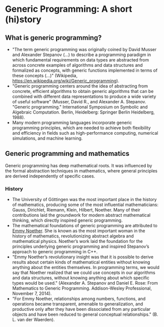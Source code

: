# Generic Programming: A short (hi)story

## What is generic programming?

* "The term generic programming was originally coined by David Musser and Alexander Stepanov (...) to describe a programming paradigm in which fundamental requirements on data types are abstracted from across concrete examples of algorithms and data structures and formalized as concepts, with generic functions implemented in terms of these concepts (...)" (Wikipedia, https://en.wikipedia.org/wiki/Generic_programming).
* "Generic programming centers around the idea of abstracting from concrete, efficient algorithms to obtain generic algorithms that can be combined with different data representations to produce a wide variety of useful software" (Musser, David R., and Alexander A. Stepanov. "Generic programming." International Symposium on Symbolic and Algebraic Computation. Berlin, Heidelberg: Springer Berlin Heidelberg, 1988).
* Many modern programming languages incorporate generic programming principles, which are needed to achieve both flexibility and efficiency in fields such as high-performance computing, numerical simulations, and machine learning.

## Generic programming and mathematics
Generic programming has deep mathematical roots. It was influenced by the formal abstraction techniques in mathematics, where general principles are derived independently of specific cases.

### History
* The University of Göttingen was the most important place in the history of mathematics, producing some of the most influential mathematicians: Gauss, Dirichlet, Riemann, Klein, Hilbert, Noether. Many of their contributions laid the groundwork for modern abstract mathematical thinking, which directly inspired generic programming.
* The mathematical foundations of generic programming are attributed to [Emmy Noether](https://en.wikipedia.org/wiki/Emmy_Noether). She is known as the most important woman in the history of mathematics, revolutionizing abstract algebra and mathematical physics. Noether’s work laid the foundation for the principles underlying generic programming and inspired Stepanov’s approach to generic programming in C++.
* "Emmy Noether’s revolutionary insight was that it is possible to derive results about certain kinds of mathematical entities without knowing anything about the entities themselves. In programming terms, we would say that Noether realized that we could use concepts in our algorithms and data structures, without knowing anything about which specific types would be used." (Alexander A. Stepanov and Daniel E. Rose: From Mathematics to Generic Programming. Addison-Wesley Professional, November 7, 2014).
* "For Emmy Noether, relationships among numbers, functions, and operations became transparent, amenable to generalization, and productive only after they have been dissociated from any particular objects and have been reduced to general conceptual relationships." (B. L. van der Waerden).
